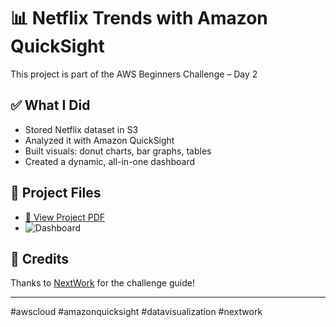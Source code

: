 # 📊 Netflix Trends with Amazon QuickSight

This project is part of the AWS Beginners Challenge – Day 2

## ✅ What I Did

- Stored Netflix dataset in S3
- Analyzed it with Amazon QuickSight
- Built visuals: donut charts, bar graphs, tables
- Created a dynamic, all-in-one dashboard

## 📄 Project Files

- [📘 View Project PDF](AWS_QuickSight_Day2.pdf)
- ![Dashboard](quicksight-dashboard.png)

## 🙌 Credits

Thanks to [NextWork](https://link.nextwork.org/linkedin) for the challenge guide!

---

#awscloud #amazonquicksight #datavisualization #nextwork
